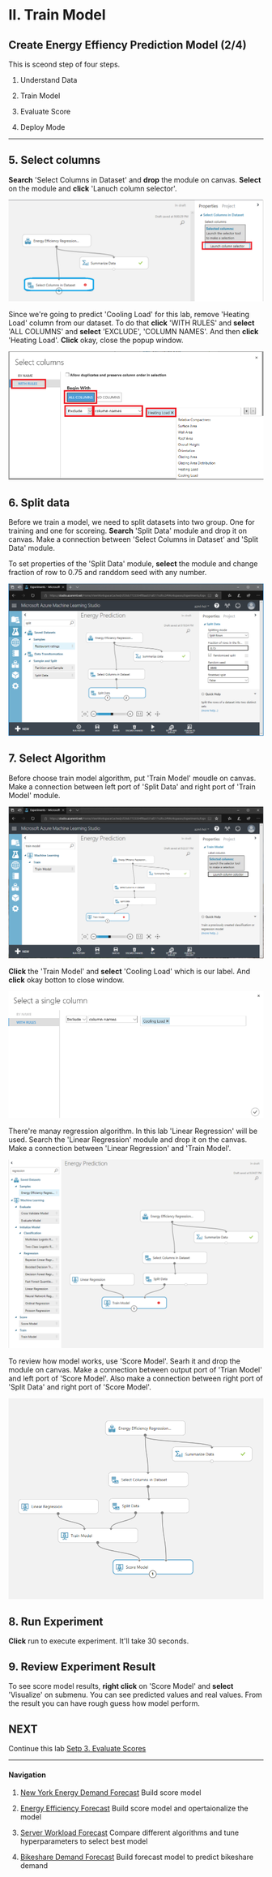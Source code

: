 # II. Train Model

## Create Energy Effiency Prediction Model (2/4)

This is sceond step of four steps.

1. Understand Data

1. Train Model

1. Evaluate Score

1. Deploy Mode 

***

## 5. Select columns

__Search__ 'Select Columns in Dataset' and __drop__ the module on canvas. __Select__ on the module and __click__ 'Lanuch column selector'.

![Train Model](../images/15.png)

Since we're going to predict 'Cooling Load' for this lab, remove 'Heating Load' column from our dataset. To do that __click__ 'WITH RULES' and __select__ 'ALL COLUMNS' and __select__ 'EXCLUDE', 'COLUMN NAMES'. And then __click__ 'Heating Load'. __Click__ okay, close the popup window.

![Train Model](../images/16.png)

## 6. Split data

Before we train a model, we need to split datasets into two group. One for training and one for scoreing. __Search__ 'Split Data' module and drop it on canvas. Make a connection between 'Select Columns in Dataset' and 'Split Data' module. 

To set properties of the 'Split Data' module,  __select__ the module and change fraction of row to 0.75 and randdom seed with any number.

![Train Model](../images/17.png)

## 7. Select Algorithm

Before choose train model algorithm, put 'Train Model' moudle on canvas. Make a connection between left port of 'Split Data' and right port of 'Train Model' module.

![Train Model](../images/18.png)

__Click__ the 'Train Model' and __select__ 'Cooling Load' which is our label. And __click__ okay botton to close window.

![Train Model](../images/20.png)

There're manay regression algorithm. In this lab 'Linear Regression' will be used. Search the 'Linear Regression' module and drop it on the canvas. Make a connection between 'Linear Regression' and 'Train Model'.

![Train Model](../images/19.png)

To review how model works, use 'Score Model'. Searh it and drop the module on canvas. Make a connection between output port of 'Trian Model' and left port of 'Score Model'. Also make a connection between right port of 'Split Data' and right port of 'Score Model'.

![Train Model](../images/21.png)

## 8. Run Experiment

__Click__ run to execute experiment. It'll take 30 seconds.

## 9. Review Experiment Result

To see score model results, __right click__ on 'Score Model' and __select__ 'Visualize' on submenu. You can see predicted values and real values. From the result you can have rough guess how model perform.

## NEXT
Continue this lab [Setp 3. Evaluate Scores](./02.03.EvaluateScore.md)

--- 

#### Navigation

1. <a href="https://github.com/xlegend1024/az-mlstudio-hol/blob/master/NYCEnergyForecast/01.01.NYCEnergyForecast.md" target="_blank">New York Energy Demand Forecast</a>
Build score model

1. <a href="https://github.com/xlegend1024/az-mlstudio-hol/blob/master/EnergyEfficiency/02.01.EnergyEfficiency.md" target="_blank">Energy Efficiency Forecast</a>
Build score model and opertaionalize the model

1. <a href="https://github.com/xlegend1024/az-mlstudio-hol/blob/master/ServerWorkloadForecast/03.01.ServerWorkLoadForecast.md" target="_blank">Server Workload Forecast</a>
Compare different algorithms and tune hyperparameters to select best model 

1. <a href="https://github.com/xlegend1024/az-mlstudio-hol/blob/master/ServerWorkloadForecast/04.01.BikeshareDemandForecast.md" target="_blank">Bikeshare Demand Forecast</a>
Build forecast model to predict bikeshare demand